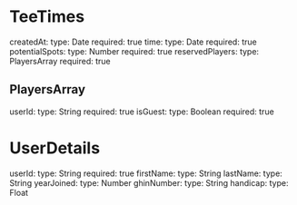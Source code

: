 # TeeTimes

createdAt:
  type: Date
  required: true
time:
  type: Date
  required: true
potentialSpots:
  type: Number
  required: true
reservedPlayers:
  type: PlayersArray
  required: true

## PlayersArray

userId:
  type: String
  required: true
isGuest:
  type: Boolean
  required: true

# UserDetails

userId:
  type: String
  required: true
firstName:
  type: String
lastName:
  type: String
yearJoined:
  type: Number
ghinNumber:
  type: String
handicap:
  type: Float
